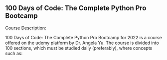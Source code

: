 <h2>100 Days of Code: The Complete Python Pro Bootcamp</h2>

Course Description:

100 Days of Code: The Complete Python Pro Bootcamp for 2022 is a course offered on the udemy platform by Dr. Angela Yu. The course is divided into 100 sections, which must be studied daily (preferably), where concepts such as: 




